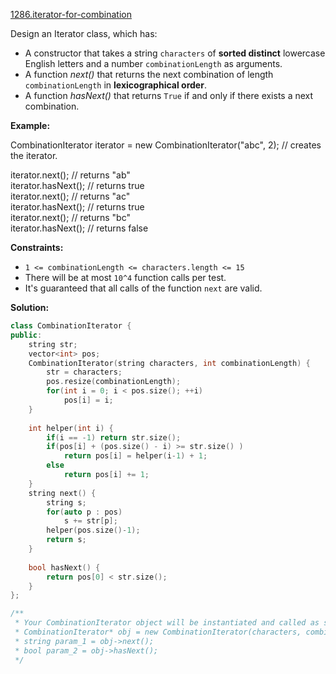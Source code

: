 [1286.iterator-for-combination](https://leetcode.com/problems/iterator-for-combination/)  

Design an Iterator class, which has:

*   A constructor that takes a string `characters` of **sorted distinct** lowercase English letters and a number `combinationLength` as arguments.
*   A function _next()_ that returns the next combination of length `combinationLength` in **lexicographical order**.
*   A function _hasNext()_ that returns `True` if and only if there exists a next combination.

**Example:**

  
CombinationIterator iterator = new CombinationIterator("abc", 2); // creates the iterator.  
  
iterator.next(); // returns "ab"  
iterator.hasNext(); // returns true  
iterator.next(); // returns "ac"  
iterator.hasNext(); // returns true  
iterator.next(); // returns "bc"  
iterator.hasNext(); // returns false  

**Constraints:**

*   `1 <= combinationLength <= characters.length <= 15`
*   There will be at most `10^4` function calls per test.
*   It's guaranteed that all calls of the function `next` are valid.  



**Solution:**  

```cpp
class CombinationIterator {
public:
    string str;
    vector<int> pos;
    CombinationIterator(string characters, int combinationLength) {
        str = characters;
        pos.resize(combinationLength);
        for(int i = 0; i < pos.size(); ++i)
            pos[i] = i;
    }
    
    int helper(int i) {
        if(i == -1) return str.size();
        if(pos[i] + (pos.size() - i) >= str.size() ) 
            return pos[i] = helper(i-1) + 1;
        else
            return pos[i] += 1;
    }
    string next() {
        string s;
        for(auto p : pos)
            s += str[p];
        helper(pos.size()-1);
        return s;
    }
    
    bool hasNext() {
        return pos[0] < str.size();
    }
};

/**
 * Your CombinationIterator object will be instantiated and called as such:
 * CombinationIterator* obj = new CombinationIterator(characters, combinationLength);
 * string param_1 = obj->next();
 * bool param_2 = obj->hasNext();
 */
```
      